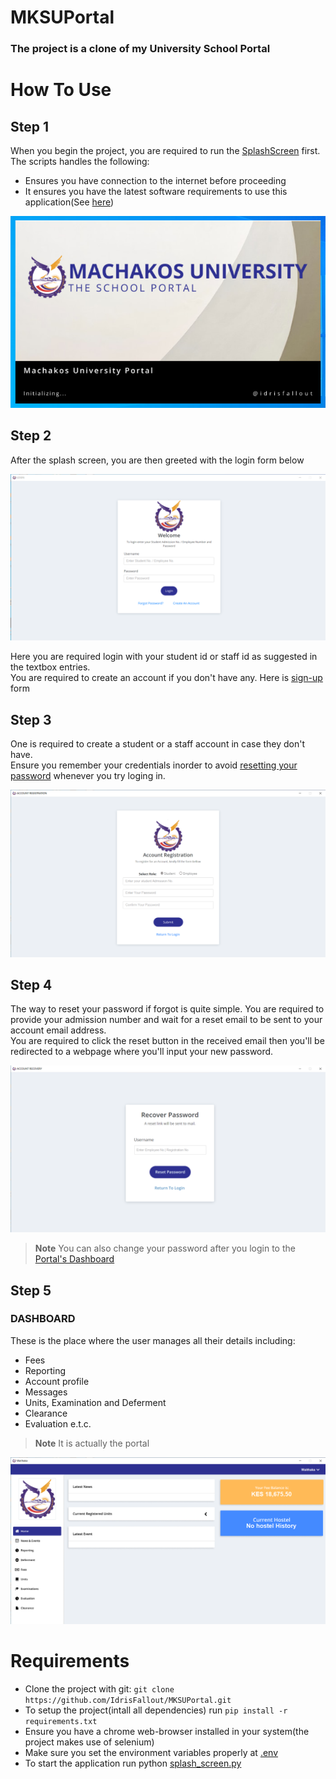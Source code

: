# MKSUPortal
### The project is a clone of my University School Portal

# How To Use
## Step 1
When you begin the project, you are required to run the [SplashScreen][splash-screen] first.<br>
The scripts handles the following:
- Ensures you have connection to the internet before proceeding
- It ensures you have the latest software requirements to use this application(See [here](#requirements))

![SPLASH...](screenshots/splash.png?raw=true "Optional Title")

## Step 2
After the splash screen, you are then greeted with the login form below

![LOGIN...](screenshots/login.png?raw=true "Optional Title")

Here you are required login with your student id or staff id as suggested in the textbox entries.<br>
You are required to create an account if you don't have any.
Here is [sign-up](#step-3) form

## Step 3
One is required to create a student or a staff account in case they don't have.<br>
Ensure you remember your credentials inorder to avoid [resetting your password](#step-4) whenever you try loging in.

![SIGN-UP...](screenshots/sign-up.png?raw=true "Optional Title")

## Step 4
The way to reset your password if forgot is quite simple. You are required to provide your admission number and wait for a reset email to be sent to your account email address.<br>
You are required to click the reset button in the received email then you'll be redirected to a webpage where you'll input your new password.<br>

![RESET...](screenshots/reset.png?raw=true "Optional Title")

> **Note** 
> You can also change your password after you login to the [Portal's Dashboard](#step-5)

## Step 5
### DASHBOARD
These is the place where the user manages all their details including:
- Fees
- Reporting
- Account profile
- Messages
- Units, Examination and Deferment
- Clearance
- Evaluation e.t.c.

> **Note** 
> It is actually the portal

![DASHBOARD...](screenshots/dashboard.png?raw=true "Optional Title")

# Requirements
- Clone the project with git: `git clone https://github.com/IdrisFallout/MKSUPortal.git`<br>
- To setup the project(intall all dependencies) run `pip install -r requirements.txt`<br>
- Ensure you have a chrome web-browser installed in your system(the project makes use of selenium)<br>
- Make sure you set the environment variables properly at [.env](.env)<br>
- To start the application run python [splash_screen.py](splash_screen.py)<br>


[splash-screen]: splash_screen.py
